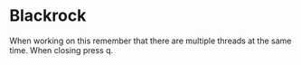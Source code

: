 # Blackrock

When working on this remember that there are multiple threads at the same time. When closing press q.
